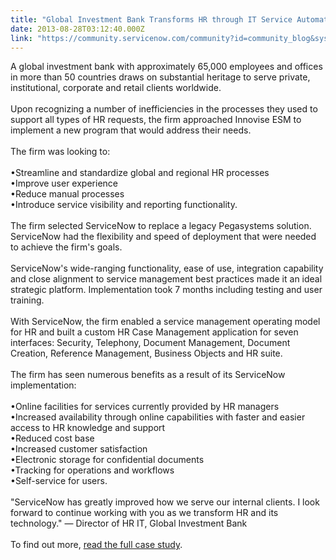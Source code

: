 ```yaml
---
title: "Global Investment Bank Transforms HR through IT Service Automation"
date: 2013-08-28T03:12:40.000Z
link: "https://community.servicenow.com/community?id=community_blog&sys_id=73ace625dbd0dbc01dcaf3231f961967"
---
```

<p>A global investment bank with approximately 65,000 employees and offices in more than 50 countries draws on substantial heritage to serve private, institutional, corporate and retail clients worldwide. <br /><br />Upon recognizing a number of inefficiencies in the processes they used to support all types of HR requests, the firm approached Innovise ESM to implement a new program that would address their needs.<br /><br />The firm was looking to:<br /><br />•Streamline and standardize global and regional HR processes<br />•Improve user experience<br />•Reduce manual processes<br />•Introduce service visibility and reporting functionality.<br /><br />The firm selected ServiceNow to replace a legacy Pegasystems solution. ServiceNow had the flexibility and speed of deployment that were needed to achieve the firm's goals. <br /><br />ServiceNow's wide-ranging functionality, ease of use, integration capability and close alignment to service management best practices made it an ideal strategic platform. Implementation took 7 months including testing and user training.<br /><br />With ServiceNow, the firm enabled a service management operating model for HR and built a custom HR Case Management application for seven interfaces: Security, Telephony, Document Management, Document Creation, Reference Management, Business Objects and HR suite. <br /><br />The firm has seen numerous benefits as a result of its ServiceNow implementation:<br /><br />•Online facilities for services currently provided by HR managers <br />•Increased availability through online capabilities with faster and easier access to HR knowledge and support<br />•Reduced cost base <br />•Increased customer satisfaction<br />•Electronic storage for confidential documents<br />•Tracking for operations and workflows<br />•Self-service for users.<br /><br />"ServiceNow has greatly improved how we serve our internal clients. I look forward to continue working with you as we transform HR and its technology." — Director of HR IT, Global Investment Bank<br /><br />To find out more, <a title="w.servicenow.com/sys_attachment.do?sys_id=b1037a486f274500b90eddef6f3ee4ac" href="http://www.servicenow.com/sys_attachment.do?sys_id=b1037a486f274500b90eddef6f3ee4ac">read the full case study</a>.</p>